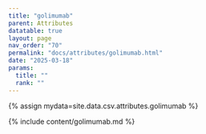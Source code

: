 ```yaml
---
title: "golimumab"
parent: Attributes
datatable: true
layout: page
nav_order: "70"
permalink: "docs/attributes/golimumab.html"
date: "2025-03-18"
params:
  title: ""
  rank: ""
---
```

{% assign mydata=site.data.csv.attributes.golimumab %} 

{% include content/golimumab.md %}
